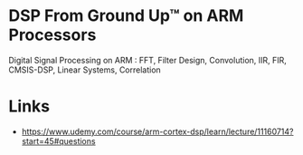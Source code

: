 # DSP From Ground Up™ on ARM Processors

Digital Signal Processing on ARM : FFT, Filter Design, Convolution, IIR, FIR, CMSIS-DSP, Linear Systems, Correlation

# Links
 - https://www.udemy.com/course/arm-cortex-dsp/learn/lecture/11160714?start=45#questions
